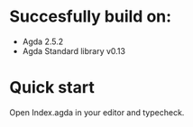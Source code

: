 
Succesfully build on:
============
- Agda 2.5.2
- Agda Standard library v0.13


Quick start
============
Open Index.agda in your editor and typecheck.
